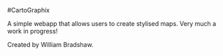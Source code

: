 #CartoGraphix

A simple webapp that allows users to create stylised maps. Very much a work in progress!

Created by William Bradshaw.